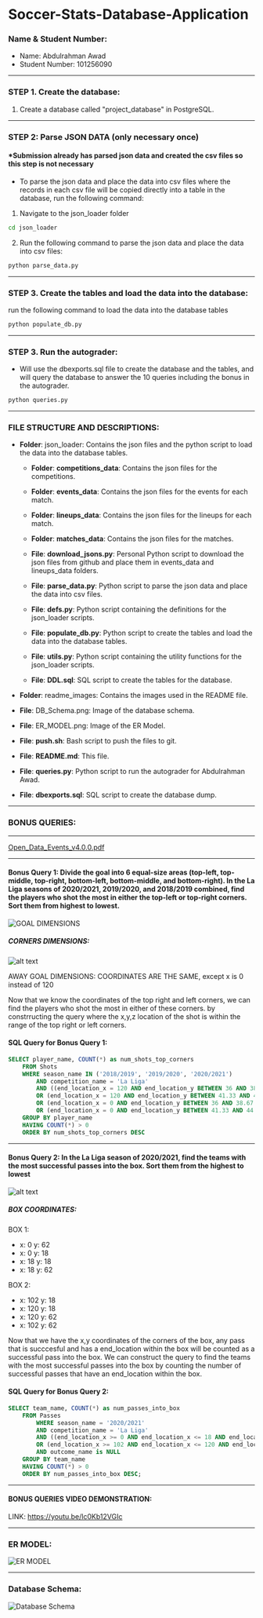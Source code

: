 # Soccer-Stats-Database-Application

### Name & Student Number:

- Name: Abdulrahman Awad
- Student Number: 101256090

___
### STEP 1. Create the database:

1.  Create a database called "project_database" in PostgreSQL.

___
### STEP 2: Parse JSON DATA (only necessary once) 
#### *Submission already has parsed json data and created the csv files  so this step is not necessary

- To parse the json data and place the data into csv files where the records in 
each csv file will be copied directly into a table in the database, run the following command:

1. Navigate to the json_loader folder
```bash
cd json_loader
```

2. Run the following command to parse the json data and place the data into csv files:
```bash
python parse_data.py
```


___

### STEP 3. Create the tables and load the data into the database:

run the following command to load the data into the database tables

```bash
python populate_db.py
```
____
### STEP 3. Run the autograder:

- Will use the dbexports.sql file to create the database and the tables, and will query the database to answer the 10 queries including the bonus in the autograder.

```bash
python queries.py
```

___

### FILE STRUCTURE AND DESCRIPTIONS:

- **Folder**: json_loader: Contains the json files and the python script to load the data into the database tables.
    - **Folder**: **competitions_data**: Contains the json files for the competitions.
    - **Folder**: **events_data**: Contains the json files for the events for each match.
    - **Folder**: **lineups_data**: Contains the json files for the lineups for each match.
    - **Folder**: **matches_data**: Contains the json files for the matches.

    - **File**: **download_jsons.py**: Personal Python script to download the json files from github and place them in events_data and lineups_data folders.
    - **File**: **parse_data.py**: Python script to parse the json data and place the data into csv files.
    - **File**: **defs.py**: Python script containing the definitions for the json_loader scripts.
    - **File**: **populate_db.py**: Python script to create the tables and load the data into the database tables.
    - **File**: **utils.py**: Python script containing the utility functions for the json_loader scripts.
    - **File**: **DDL.sql**: SQL script to create the tables for the database.

- **Folder**: readme_images: Contains the images used in the README file.
- **File**: DB_Schema.png: Image of the database schema.
- **File**: ER_MODEL.png: Image of the ER Model.
- **File**: **push.sh**: Bash script to push the files to git.
- **File**: **README.md**: This file.
- **File**: **queries.py**: Python script to run the autograder for Abdulrahman Awad.
- **File**: **dbexports.sql**: SQL script to create the database dump.

____

### BONUS QUERIES:
____

[Open_Data_Events_v4.0.0.pdf](../../../../../Downloads/Open_Data_Events_v4.0.0.pdf)

____
#### **Bonus Query 1**: Divide the goal into 6 equal-size areas (top-left, top-middle, top-right, bottom-left, bottom-middle, and bottom-right). In the La Liga seasons of 2020/2021, 2019/2020, and 2018/2019 combined, find the players who shot the most in either the top-left or top-right corners. Sort them from highest to lowest.

![GOAL DIMENSIONS](readme_images/image.png)

##### CORNERS DIMENSIONS:
![alt text](readme_images/image-3.png)

AWAY GOAL DIMENSIONS:
COORDINATES ARE THE SAME, except x is 0 instead of 120

Now that we know the coordinates of the top right and left corners, we can find the players who shot the most in either of these corners. by constrructing the query where the x,y,z location of the shot is within the range of the top right or left corners.

#### SQL Query for Bonus Query 1:
```sql  
SELECT player_name, COUNT(*) as num_shots_top_corners
    FROM Shots
    WHERE season_name IN ('2018/2019', '2019/2020', '2020/2021')
        AND competition_name = 'La Liga'
        AND ((end_location_x = 120 AND end_location_y BETWEEN 36 AND 38.67 AND end_location_z BETWEEN 1.33 AND 2.67)
        OR (end_location_x = 120 AND end_location_y BETWEEN 41.33 AND 44 AND end_location_z BETWEEN 1.33 AND 2.67)
        OR (end_location_x = 0 AND end_location_y BETWEEN 36 AND 38.67 AND end_location_z BETWEEN 1.33 AND 2.67)
        OR (end_location_x = 0 AND end_location_y BETWEEN 41.33 AND 44 AND end_location_z BETWEEN 1.33 AND 2.67))
    GROUP BY player_name
    HAVING COUNT(*) > 0
    ORDER BY num_shots_top_corners DESC
```
____ 

#### Bonus Query 2: In the La Liga season of 2020/2021, find the teams with the most successful passes into the box. Sort them from the highest to lowest

![alt text](readme_images/image-4.png)

##### BOX COORDINATES:

BOX 1:
- x: 0 y: 62
- x: 0 y: 18
- x: 18 y: 18
- x: 18 y: 62

BOX 2:
- x: 102 y: 18
- x: 120 y: 18
- x: 120 y: 62
- x: 102 y: 62

Now that we have the x,y coordinates of the corners of the box, any pass that is succcesful and has a end_location within the box will be counted as a successful pass into the box. We can construct the query to find the teams with the most successful passes into the box by counting the number of successful passes that have an end_location within the box.

#### SQL Query for Bonus Query 2:
```sql
SELECT team_name, COUNT(*) as num_passes_into_box
    FROM Passes
        WHERE season_name = '2020/2021'
        AND competition_name = 'La Liga'
        AND ((end_location_x >= 0 AND end_location_x <= 18 AND end_location_y >= 18 AND end_location_y <= 62)
        OR (end_location_x >= 102 AND end_location_x <= 120 AND end_location_y >= 18 AND end_location_y <= 62))
        AND outcome_name is NULL
    GROUP BY team_name
    HAVING COUNT(*) > 0
    ORDER BY num_passes_into_box DESC;
```

____

#### BONUS QUERIES VIDEO DEMONSTRATION:

LINK: https://youtu.be/lc0Kb12VGIc

____

### ER MODEL:

![ER MODEL](readme_images/ER_MODEL.png)

____

### Database Schema:

![Database Schema](readme_images/DB_Schema.png)
